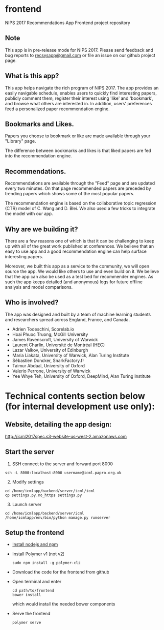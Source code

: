 # frontend

NIPS 2017 Recommendations App Frontend project repository

## Note
This app is in pre-release mode for NIPS 2017. Please send feedback
and bug reports to recsysapp@gmail.com or file an issue on our github project page.

## What is this app?
This app helps navigate the rich program of NIPS 2017. The app provides an easily
navigable schedule, enables users to quickly find interesting papers, publicly
comment them, register their interest using 'like' and 'bookmark', and browse what
others are interested in. In addition, users' preferences feed a personalized paper
recommendation engine.

## Bookmarks and Likes.
Papers you choose to bookmark or like are made available through your
"Library" page.

The difference between bookmarks and likes is that liked papers are fed
into the recommendation engine.

## Recommendations.
Recommendations are available through the "Feed" page and are updated
every two minutes. On that page recommended papers are preceded by
trending papers which shows some of the most popular papers.

The recommendation engine is based on the collaborative topic regression (CTR) model of C. Wang and D. Blei. We also used a few tricks to integrate the model with our app.

## Why are we building it?
There are a few reasons one of which is that it can be challenging to keep up with all of the great work published at conferences. We believe that an easy to use app and a good recommendation engine can help surface interesting papers.

Moreover, we built this app as a service to the community, we will open source the app. We would like others to use and even build on it. We believe that the app can also be used as a test bed for recommender engines. As such the app keeps detailed (and anonymous) logs for future offline analysis and model comparisons.

## Who is involved?
The app was designed and built by a team of machine learning students and
researchers spread across England, France, and Canada.

- Adrien Todeschini, Scorelab.io
- Hoai Phuoc Truong, McGill University
- James Ravenscroft, University of Warwick
- Laurent Charlin, Université de Montréal (HEC)
- Lazar Valkov, University of Edinburgh
- Maria Liakata, University of Warwick, Alan Turing Institute
- Sébastien Doncker, SnarkFactory.fr
- Taimur Abdaal, University of Oxford
- Valerio Perrone, University of Warwick
- Yee Whye Teh, University of Oxford, DeepMind, Alan Turing Institute

# Technical contents section below (for internal development use only):

## Website, detailing the app design:
http://icml2017spec.s3-website-us-west-2.amazonaws.com

Start the server
---------------

1. SSH connect to the server and forward port 8000
  ```
  ssh -L 8000:localhost:8000 username@icml.papro.org.uk
  ```

2. Modify settings
  ```
  cd /home/icmlapp/backend/server/icml/icml
  cp settings.py.no_https settings.py
  ```

3. Launch server
  ```
  cd /home/icmlapp/backend/server/icml
  /home/icmlapp/env/bin/python manage.py runserver
  ```

Setup the frontend
-----------------

- [Install nodejs and npm](https://nodejs.org/en/download/package-manager/#debian-and-ubuntu-based-linux-distributions)

- Install Polymer v1 (not v2)

  ```
  sudo npm install -g polymer-cli
  ```

- Download the code for the frontend from github
- Open terminal and enter
    ```
    cd path/to/frontend
    bower install
    ```
  which would install the needed bower components

- Serve the frontend

  ```
  polymer serve
  ```
